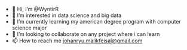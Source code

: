 - 👋 Hi, I’m @WyntirR
- 👀 I’m interested in data science and big data
- 🌱 I’m currently learning my american degree program with computer science major
- 💞️ I’m looking to collaborate on any project where i can learn
- 📫 How to reach me johanryu.malikfeisal@gmail.com

<!---
WyntirR/WyntirR is a ✨ special ✨ repository because its `README.md` (this file) appears on your GitHub profile.
You can click the Preview link to take a look at your changes.
--->
